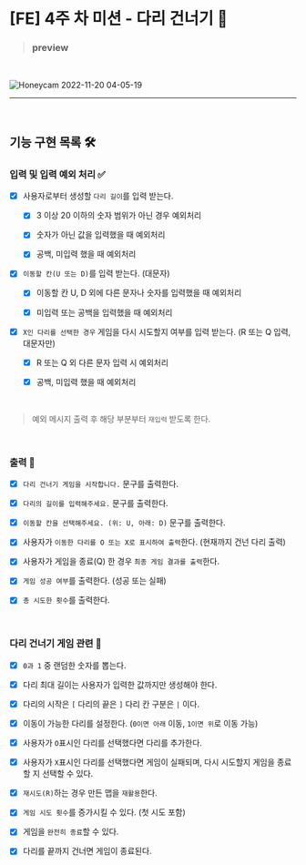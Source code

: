# [FE] 4주 차 미션 - 다리 건너기 🦑

> ### preview

<br/>

![Honeycam 2022-11-20 04-05-19](https://user-images.githubusercontent.com/48672106/202867412-86bb0c45-5959-423d-8248-b0cf918a58f2.gif)

---

<br/>

## 기능 구현 목록 🛠

### 입력 및 입력 예외 처리 ✅

- [x] 사용자로부터 생성할 `다리 길이`를 입력 받는다.

  - [x] 3 이상 20 이하의 숫자 범위가 아닌 경우 예외처리

  - [x] 숫자가 아닌 값을 입력했을 때 예외처리

  - [x] 공백, 미입력 했을 때 예외처리

- [x] `이동할 칸(U 또는 D)`를 입력 받는다. (대문자)

  - [x] 이동할 칸 U, D 외에 다른 문자나 숫자를 입력했을 때 예외처리

  - [x] 미입력 또는 공백을 입력했을 때 예외처리

- [x] `X인 다리를 선택한 경우` 게임을 다시 시도할지 여부를 입력 받는다. (R 또는 Q 입력, 대문자만)

  - [x] R 또는 Q 외 다른 문자 입력 시 예외처리

  - [x] 공백, 미입력 했을 때 예외처리

<br/>

> 예외 메시지 출력 후 해당 부분부터 `재입력` 받도록 한다.

<br/>

### 출력 💌

- [x] `다리 건너기 게임을 시작합니다.` 문구를 출력한다.

- [x] `다리의 길이를 입력해주세요.` 문구를 출력한다.

- [x] `이동할 칸을 선택해주세요. (위: U, 아래: D)` 문구를 출력한다.

- [x] 사용자가 `이동한 다리를 O 또는 X로 표시하여 출력`한다. (현재까지 건넌 다리 출력)

- [x] 사용자가 게임을 종료(Q) 한 경우 `최종 게임 결과를 출력`한다.

- [x] `게임 성공 여부`를 출력한다. (성공 또는 실패)

- [x] `총 시도한 횟수`를 출력한다.

<br/>

### 다리 건너기 게임 관련 🏁

- [x] `0과 1` 중 랜덤한 숫자를 뽑는다.

- [x] 다리 최대 길이는 사용자가 입력한 값까지만 생성해야 한다.

- [x] 다리의 시작은 `[` 다리의 끝은 `]` 다리 칸 구분은 `|` 이다.

- [x] 이동이 가능한 다리를 설정한다. (`0이면 아래` 이동, `1이면 위`로 이동 가능)

- [x] 사용자가 `O`표시인 다리를 선택했다면 다리를 추가한다.

- [x] 사용자가 `X`표시인 다리를 선택했다면 게임이 실패되며, 다시 시도할지 게임을 종료할 지 선택할 수 있다.

- [x] `재시도(R)`하는 경우 만든 맵을 `재활용`한다.

- [x] `게임 시도 횟수`를 증가시킬 수 있다. (첫 시도 포함)

- [x] 게임을 `완전히 종료`할 수 있다.

- [x] 다리를 끝까지 건너면 게임이 종료된다.

<br/>
